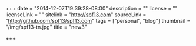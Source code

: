 +++
date = "2014-12-07T19:39:28-08:00"
description = ""
license = ""
licenseLink = ""
sitelink = "http://spf13.com"
sourceLink = "http://github.com/spf13/spf13.com"
tags = ["personal", "blog"]
thumbnail = "/img/spf13-tn.jpg"
title = "new3"

+++

